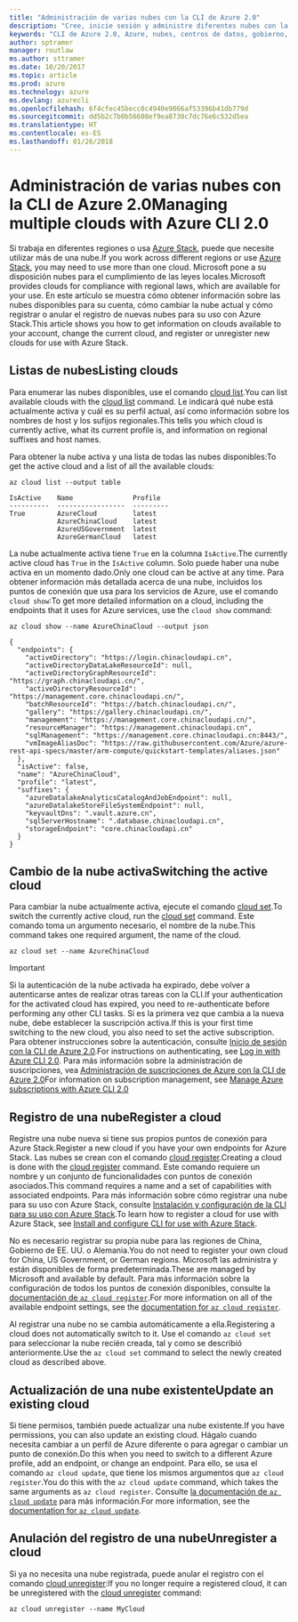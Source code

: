 ```yaml
---
title: "Administración de varias nubes con la CLI de Azure 2.0"
description: "Cree, inicie sesión y administre diferentes nubes con la CLI de Azure 2.0."
keywords: "CLI de Azure 2.0, Azure, nubes, centros de datos, gobierno, región, china, alemania"
author: sptramer
manager: routlaw
ms.author: sttramer
ms.date: 10/20/2017
ms.topic: article
ms.prod: azure
ms.technology: azure
ms.devlang: azurecli
ms.openlocfilehash: 6f4cfec45becc0c4940e9066af53396b41db779d
ms.sourcegitcommit: dd5b2c7b0b56608ef9ea8730c7dc76e6c532d5ea
ms.translationtype: HT
ms.contentlocale: es-ES
ms.lasthandoff: 01/26/2018
---
```

# <a name="managing-multiple-clouds-with-azure-cli-20"></a><span data-ttu-id="138e9-104">Administración de varias nubes con la CLI de Azure 2.0</span><span class="sxs-lookup"><span data-stu-id="138e9-104">Managing multiple clouds with Azure CLI 2.0</span></span>

<span data-ttu-id="138e9-105">Si trabaja en diferentes regiones o usa [Azure Stack](https://docs.microsoft.com/azure/azure-stack/user/), puede que necesite utilizar más de una nube.</span><span class="sxs-lookup"><span data-stu-id="138e9-105">If you work across different regions or use [Azure Stack](https://docs.microsoft.com/azure/azure-stack/user/), you may need to use more than one cloud.</span></span> <span data-ttu-id="138e9-106">Microsoft pone a su disposición nubes para el cumplimiento de las leyes locales.</span><span class="sxs-lookup"><span data-stu-id="138e9-106">Microsoft provides clouds for compliance with regional laws, which are available for your use.</span></span> <span data-ttu-id="138e9-107">En este artículo se muestra cómo obtener información sobre las nubes disponibles para su cuenta, cómo cambiar la nube actual y cómo registrar o anular el registro de nuevas nubes para su uso con Azure Stack.</span><span class="sxs-lookup"><span data-stu-id="138e9-107">This article shows you how to get information on clouds available to your account, change the current cloud, and register or unregister new clouds for use with Azure Stack.</span></span>

## <a name="listing-clouds"></a><span data-ttu-id="138e9-108">Listas de nubes</span><span class="sxs-lookup"><span data-stu-id="138e9-108">Listing clouds</span></span>

<span data-ttu-id="138e9-109">Para enumerar las nubes disponibles, use el comando [cloud list](/cli/azure/cloud#list).</span><span class="sxs-lookup"><span data-stu-id="138e9-109">You can list available clouds with the [cloud list](/cli/azure/cloud#list) command.</span></span> <span data-ttu-id="138e9-110">Le indicará qué nube está actualmente activa y cuál es su perfil actual, así como información sobre los nombres de host y los sufijos regionales.</span><span class="sxs-lookup"><span data-stu-id="138e9-110">This tells you which cloud is currently active, what its current profile is, and information on regional suffixes and host names.</span></span>

<span data-ttu-id="138e9-111">Para obtener la nube activa y una lista de todas las nubes disponibles:</span><span class="sxs-lookup"><span data-stu-id="138e9-111">To get the active cloud and a list of all the available clouds:</span></span>

```azurecli
az cloud list --output table
```

```output
IsActive    Name               Profile
----------  -----------------  ---------
True        AzureCloud         latest
            AzureChinaCloud    latest
            AzureUSGovernment  latest
            AzureGermanCloud   latest
```

<span data-ttu-id="138e9-112">La nube actualmente activa tiene `True` en la columna `IsActive`.</span><span class="sxs-lookup"><span data-stu-id="138e9-112">The currently active cloud has `True` in the `IsActive` column.</span></span> <span data-ttu-id="138e9-113">Solo puede haber una nube activa en un momento dado.</span><span class="sxs-lookup"><span data-stu-id="138e9-113">Only one cloud can be active at any time.</span></span> <span data-ttu-id="138e9-114">Para obtener información más detallada acerca de una nube, incluidos los puntos de conexión que usa para los servicios de Azure, use el comando `cloud show`:</span><span class="sxs-lookup"><span data-stu-id="138e9-114">To get more detailed information on a cloud, including the endpoints that it uses for Azure services, use the `cloud show` command:</span></span>

```azurecli
az cloud show --name AzureChinaCloud --output json
```

```output
{
  "endpoints": {
    "activeDirectory": "https://login.chinacloudapi.cn",
    "activeDirectoryDataLakeResourceId": null,
    "activeDirectoryGraphResourceId": "https://graph.chinacloudapi.cn/",
    "activeDirectoryResourceId": "https://management.core.chinacloudapi.cn/",
    "batchResourceId": "https://batch.chinacloudapi.cn/",
    "gallery": "https://gallery.chinacloudapi.cn/",
    "management": "https://management.core.chinacloudapi.cn/",
    "resourceManager": "https://management.chinacloudapi.cn",
    "sqlManagement": "https://management.core.chinacloudapi.cn:8443/",
    "vmImageAliasDoc": "https://raw.githubusercontent.com/Azure/azure-rest-api-specs/master/arm-compute/quickstart-templates/aliases.json"
  },
  "isActive": false,
  "name": "AzureChinaCloud",
  "profile": "latest",
  "suffixes": {
    "azureDatalakeAnalyticsCatalogAndJobEndpoint": null,
    "azureDatalakeStoreFileSystemEndpoint": null,
    "keyvaultDns": ".vault.azure.cn",
    "sqlServerHostname": ".database.chinacloudapi.cn",
    "storageEndpoint": "core.chinacloudapi.cn"
  }
}
```

## <a name="switching-the-active-cloud"></a><span data-ttu-id="138e9-115">Cambio de la nube activa</span><span class="sxs-lookup"><span data-stu-id="138e9-115">Switching the active cloud</span></span>

<span data-ttu-id="138e9-116">Para cambiar la nube actualmente activa, ejecute el comando [cloud set](/cli/azure/cloud#set).</span><span class="sxs-lookup"><span data-stu-id="138e9-116">To switch the currently active cloud, run the [cloud set](/cli/azure/cloud#set) command.</span></span> <span data-ttu-id="138e9-117">Este comando toma un argumento necesario, el nombre de la nube.</span><span class="sxs-lookup"><span data-stu-id="138e9-117">This command takes one required argument, the name of the cloud.</span></span>

```azurecli
az cloud set --name AzureChinaCloud
```

> [!IMPORTANT]
> <span data-ttu-id="138e9-118">Si la autenticación de la nube activada ha expirado, debe volver a autenticarse antes de realizar otras tareas con la CLI.</span><span class="sxs-lookup"><span data-stu-id="138e9-118">If your authentication for the activated cloud has expired, you need to re-authenticate before performing any other CLI tasks.</span></span> <span data-ttu-id="138e9-119">Si es la primera vez que cambia a la nueva nube, debe establecer la suscripción activa.</span><span class="sxs-lookup"><span data-stu-id="138e9-119">If this is your first time switching to the new cloud, you also need to set the active subscription.</span></span>
> <span data-ttu-id="138e9-120">Para obtener instrucciones sobre la autenticación, consulte [Inicio de sesión con la CLI de Azure 2.0](authenticate-azure-cli.md).</span><span class="sxs-lookup"><span data-stu-id="138e9-120">For instructions on authenticating, see [Log in with Azure CLI 2.0](authenticate-azure-cli.md).</span></span> <span data-ttu-id="138e9-121">Para más información sobre la administración de suscripciones, vea [Administración de suscripciones de Azure con la CLI de Azure 2.0](manage-azure-subscriptions-azure-cli.md)</span><span class="sxs-lookup"><span data-stu-id="138e9-121">For information on subscription management, see [Manage Azure subscriptions with Azure CLI 2.0](manage-azure-subscriptions-azure-cli.md)</span></span>

## <a name="register-a-cloud"></a><span data-ttu-id="138e9-122">Registro de una nube</span><span class="sxs-lookup"><span data-stu-id="138e9-122">Register a cloud</span></span>

<span data-ttu-id="138e9-123">Registre una nube nueva si tiene sus propios puntos de conexión para Azure Stack.</span><span class="sxs-lookup"><span data-stu-id="138e9-123">Register a new cloud if you have your own endpoints for Azure Stack.</span></span> <span data-ttu-id="138e9-124">Las nubes se crean con el comando [cloud register](/cli/azure/cloud#register).</span><span class="sxs-lookup"><span data-stu-id="138e9-124">Creating a cloud is done with the [cloud register](/cli/azure/cloud#register) command.</span></span> <span data-ttu-id="138e9-125">Este comando requiere un nombre y un conjunto de funcionalidades con puntos de conexión asociados.</span><span class="sxs-lookup"><span data-stu-id="138e9-125">This command requires a name and a set of capabilities with associated endpoints.</span></span> <span data-ttu-id="138e9-126">Para más información sobre cómo registrar una nube para su uso con Azure Stack, consulte [Instalación y configuración de la CLI para su uso con Azure Stack](/azure/azure-stack/user/azure-stack-connect-cli#connect-to-azure-stack).</span><span class="sxs-lookup"><span data-stu-id="138e9-126">To learn how to register a cloud for use with Azure Stack, see [Install and configure CLI for use with Azure Stack](/azure/azure-stack/user/azure-stack-connect-cli#connect-to-azure-stack).</span></span>

<span data-ttu-id="138e9-127">No es necesario registrar su propia nube para las regiones de China, Gobierno de EE. UU. o Alemania.</span><span class="sxs-lookup"><span data-stu-id="138e9-127">You do not need to register your own cloud for China, US Government, or German regions.</span></span> <span data-ttu-id="138e9-128">Microsoft las administra y están disponibles de forma predeterminada.</span><span class="sxs-lookup"><span data-stu-id="138e9-128">These are managed by Microsoft and available by default.</span></span>  <span data-ttu-id="138e9-129">Para más información sobre la configuración de todos los puntos de conexión disponibles, consulte la [documentación de `az cloud register`](/cli/azure/cloud?view=azure-cli-latest#az_cloud_register).</span><span class="sxs-lookup"><span data-stu-id="138e9-129">For more information on all of the available endpoint settings, see the [documentation for `az cloud register`](/cli/azure/cloud?view=azure-cli-latest#az_cloud_register).</span></span>

<span data-ttu-id="138e9-130">Al registrar una nube no se cambia automáticamente a ella.</span><span class="sxs-lookup"><span data-stu-id="138e9-130">Registering a cloud does not automatically switch to it.</span></span> <span data-ttu-id="138e9-131">Use el comando `az cloud set` para seleccionar la nube recién creada, tal y como se describió anteriormente.</span><span class="sxs-lookup"><span data-stu-id="138e9-131">Use the `az cloud set` command to select the newly created cloud as described above.</span></span>

## <a name="update-an-existing-cloud"></a><span data-ttu-id="138e9-132">Actualización de una nube existente</span><span class="sxs-lookup"><span data-stu-id="138e9-132">Update an existing cloud</span></span>

<span data-ttu-id="138e9-133">Si tiene permisos, también puede actualizar una nube existente.</span><span class="sxs-lookup"><span data-stu-id="138e9-133">If you have permissions, you can also update an existing cloud.</span></span> <span data-ttu-id="138e9-134">Hágalo cuando necesita cambiar a un perfil de Azure diferente o para agregar o cambiar un punto de conexión.</span><span class="sxs-lookup"><span data-stu-id="138e9-134">Do this when you need to switch to a different Azure profile, add an endpoint, or change an endpoint.</span></span>
<span data-ttu-id="138e9-135">Para ello, se usa el comando `az cloud update`, que tiene los mismos argumentos que `az cloud register`.</span><span class="sxs-lookup"><span data-stu-id="138e9-135">You do this with the `az cloud update` command, which takes the same arguments as `az cloud register`.</span></span> <span data-ttu-id="138e9-136">Consulte [la documentación de `az cloud update`](/cli/azure/cloud?view=azure-cli-latest#az_cloud_update) para más información.</span><span class="sxs-lookup"><span data-stu-id="138e9-136">For more information, see the [documentation for `az cloud update`](/cli/azure/cloud?view=azure-cli-latest#az_cloud_update).</span></span>

## <a name="unregister-a-cloud"></a><span data-ttu-id="138e9-137">Anulación del registro de una nube</span><span class="sxs-lookup"><span data-stu-id="138e9-137">Unregister a cloud</span></span>

<span data-ttu-id="138e9-138">Si ya no necesita una nube registrada, puede anular el registro con el comando [cloud unregister](/cli/azure/cloud#unregister):</span><span class="sxs-lookup"><span data-stu-id="138e9-138">If you no longer require a registered cloud, it can be unregistered with the [cloud unregister](/cli/azure/cloud#unregister) command:</span></span>

```azurecli
az cloud unregister --name MyCloud
```

